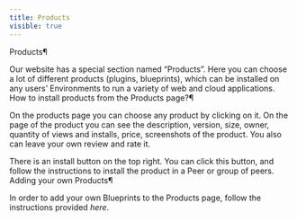 ```yaml
---
title: Products
visible: true
---
```


Products¶

Our website has a special section named “Products”. Here you can choose a lot of different products (plugins, blueprints), which can be installed on any users’ Environments to run a variety of web and cloud applications.
How to install products from the Products page?¶

On the products page you can choose any product by clicking on it. On the page of the product you can see the description, version, size, owner, quantity of views and installs, price, screenshots of the product. You also can leave your own review and rate it.

There is an install button on the top right. You can click this button, and follow the instructions to install the product in a Peer or group of peers.
Adding your own Products¶

In order to add your own Blueprints to the Products page, follow the instructions provided *here*.

